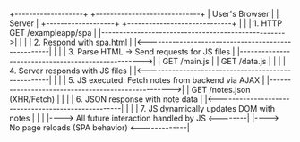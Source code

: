 +-------------------+                             +-----------------------------+
|   User's Browser  |                             |          Server             |
+-------------------+                             +-----------------------------+
          |                                                   |
          | 1. HTTP GET /exampleapp/spa                       |
          |--------------------------------------------------->|
          |                                                   |
          |           2. Respond with spa.html                |
          |<---------------------------------------------------|
          |                                                   |
          | 3. Parse HTML → Send requests for JS files        |
          |--------------------------------------------------->|
          |    GET /main.js                                   |
          |    GET /data.js                                   |
          |                                                   |
          |        4. Server responds with JS files           |
          |<---------------------------------------------------|
          |                                                   |
          | 5. JS executed: Fetch notes from backend via AJAX |
          |--------------------------------------------------->|
          |    GET /notes.json (XHR/Fetch)                    |
          |                                                   |
          |        6. JSON response with note data            |
          |<---------------------------------------------------|
          |                                                   |
          | 7. JS dynamically updates DOM with notes          |
          |                                                   |
          |----> All future interaction handled by JS <--------|
          |----> No page reloads (SPA behavior) <-------------|
